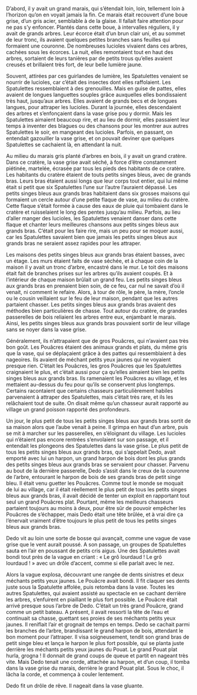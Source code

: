 D’abord, il y avait un grand marais, qui s’étendait loin, loin, tellement loin à l’horizon qu’on en voyait jamais la fin. Ce marais était recouvert d’une boue grise, d’un gris acier, semblable à de la glaise. Il fallait faire attention pour ne pas s’y enfoncer. Plantés dans cette boue, à intervalles réguliers, il y avait de grands arbres. Leur écorce était d’un brun clair uni, et au sommet de leur tronc, ils avaient quelques petites branches sans feuilles qui formaient une couronne. De nombreuses lucioles vivaient dans ces arbres, cachées sous les écorces. La nuit, elles remontaient tout en haut des arbres, sortaient de leurs tanières par de petits trous qu’elles avaient creusés et brillaient très fort, de leur belle lumière jaune.

Souvent, attirées par ces guirlandes de lumière, les Spatulettes venaient se nourrir de lucioles, car c’était des insectes dont elles raffolaient. Les Spatulettes ressemblaient à des grenouilles. Mais en guise de pattes, elles avaient de longues languettes souples grâce auxquelles elles bondissaient très haut, jusqu’aux arbres. Elles avaient de grands becs et de longues langues, pour attraper les lucioles. Durant la journée, elles descendaient des arbres et s’enfonçaient dans la vase grise pou y dormir. Mais les Spatulettes aimaient beaucoup rire, et au lieu de dormir, elles passaient leur temps à inventer des blagues ou des chansons pour les montrer aux autres Spatulettes le soir, en mangeant des lucioles. Parfois, en passant, on entendait gazouiller la vase grise, et on pouvait deviner que quelques Spatulettes se cachaient là, en attendant la nuit.

Au milieu du marais gris planté d’arbres en bois, il y avait un grand cratère. Dans ce cratère, la vase grise avait séché, à force d’être constamment piétinée, martelée, écrasée par tous les pieds des habitants de ce cratère. Les habitants du cratère étaient de touts petits singes bleus, avec de grands bras. Leurs bras étaient aussi longs que leur corps tout entier, qui lui même était si petit que six Spatulettes l’une sur l’autre l’auraient dépassé. Les petits singes bleus aux grands bras habitaient dans six grosses maisons qui formaient un cercle autour d’une petite flaque de vase, au milieu du cratère. Cette flaque s’était formée à cause des eaux de pluie qui tombaient dans le cratère et ruisselaient le long des pentes jusqu’au milieu. Parfois, au lieu d’aller manger des lucioles, les Spatulettes venaient danser dans cette flaque et chanter leurs meilleures chansons aux petits singes bleus aux grands bras. C’était pour les faire rire, mais un peu pour se moquer aussi, car les Spatulettes savaient bien que jamais les petits singes bleus aux grands bras ne seraient assez rapides pour les attraper.

Les maisons des petits singes bleus aux grands bras étaient basses, avec un étage. Les murs étaient faits de vase séchée, et à chaque coin de la maison il y avait un tronc d’arbre, encastré dans le mur. Le toit des maisons était fait de branches prises sur les arbres qu’ils avaient coupés. Et à l’intérieur de chaque maison brûlait un grand feu. Les petits singes bleus aux grands bras en prenaient bien soin, de ce feu, car nul ne savait d’où il venait, ni comment le refaire. Alors, à tour de rôle, le père, la mère, l’oncle ou le cousin veillaient sur le feu de leur maison, pendant que les autres partaient chasser. Les petits singes bleus aux grands bras avaient des méthodes bien particulières de chasse. Tout autour du cratère, de grandes passerelles de bois reliaient les arbres entre eux, enjambant le marais. Ainsi, les petits singes bleus aux grands bras pouvaient sortir de leur village sans se noyer dans la vase grise.

Généralement, ils n’attrapaient que de gros Pouâcres, qui n’avaient pas très bon goût. Les Pouâcres étaient des animaux grands et plats, du même gris que la vase, qui se déplaçaient grâce à des pattes qui ressemblaient à des nageoires. Ils avaient de méchant petits yeux jaunes qui ne voyaient presque rien. C’était les Pouâcres, les gros Pouâcres que les Spatulettes craignaient le plus, et c’était aussi pour ça qu’elles aimaient bien les petits singes bleus aux grands bras. Ils ramenaient les Pouâcres au village, et les mettaient au-dessus du feu pour qu’ils se conservent plus longtemps. Certains racontaient que certains chasseurs particulièrement habiles parvenaient à attraper des Spatulettes, mais c’était très rare, et ils les relâchaient tout de suite. On disait même qu’un chasseur aurait rapporté au village un grand poisson rapporté des profondeurs.

Un jour, le plus petit de tous les petits singes bleus aux grands bras sortit de sa maison alors que l’aube venait à peine. Il grimpa en haut d’un arbre, puis se mit à marcher sur les passerelles, en s’éloignant du village. Les lucioles qui n’étaient pas encore rentrées s’envolaient sur son passage, et il entendait les plongeons des Spatulettes dans la vase grise.
Le plus petit de tous les petits singes bleus aux grands bras, qui s’appelait Dedo, avait emporté avec lui un harpon, un grand harpon de bois dont les plus grands des petits singes bleus aux grands bras se servaient pour chasser. Parvenu au bout de la dernière passerelle, Dedo s’assit dans le creux de la couronne de l’arbre, entourant le harpon de bois de ses grands bras de petit singe bleu. Il était venu guetter les Pouâcres. Comme tout le monde se moquait de lui au village, car il était réellement le plus petit de tous les petits singes bleus aux grands bras, il avait décidé de tenter un exploit en rapportant tout seul un grand Pouâcres plat. Pourtant, même les meilleurs chasseurs partaient toujours au moins à deux, pour être sûr de pouvoir empêcher les Pouâcres de s’échapper, mais Dedo était une tête brûlée, et à vrai dire ça l’énervait vraiment d’être toujours le plus petit de tous les petits singes bleus aux grands bras.

Dedo vit au loin une sorte de bosse qui avançait, comme une vague de vase grise que le vent aurait poussé. A son passage, un groupes de Spatulettes sauta en l’air en poussant de petits cris aigus. Une des Spatulettes avait bondi tout près de la vague en criant : « Le grô lourdaud ! Le grô lourdaud ! » avec un drôle d’accent, comme si elle parlait avec le nez.

Alors la vague explosa, découvrant une rangée de dents sinistres et deux méchants petits yeux jaunes. Le Pouâcre avait bondi. Il fit claquer ses dents juste sous la Spatulette affolée, puis retomba dans la vase. Toutes les autres Spatulettes, qui avaient assisté au spectacle en se cachant derrière les arbres, s’enfuirent en piaillant le plus fort possible. Le Pouâcre était arrivé presque sous l’arbre de Dedo. C’était un très grand Pouâcre, grand comme un petit bateau. A présent, il avait ressorti la tête de l’eau et continuait sa chasse, guettant ses proies de ses méchants petits yeux jaunes. Il reniflait l’air et grognait de temps en temps. Dedo se cachait parmi les branches de l’arbre, brandissant le grand harpon de bois, attendant le bon moment pour l’attraper. Il visa soigneusement, tendit son grand bras de petit singe bleu et lança le harpon le plus fort possible, qui se planta juste derrière les méchants petits yeux jaunes du Pouat. Le grand Pouat plat hurla, grogna ! Il donnait de grand coups de queue et partit en nageant très vite. Mais Dedo tenait une corde, attachée au harpon, et d’un coup, il tomba dans la vase grise du marais, derrière le grand Pouat plat. Sous le choc, il lâcha la corde, et commença à couler lentement.

Dedo fit un drôle de rêve. Il nageait dans la vase gluante.
